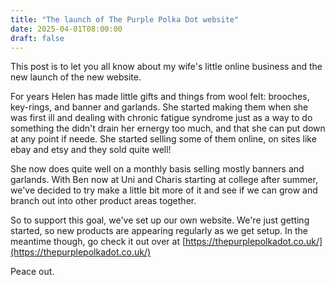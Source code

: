 ```yaml
---
title: "The launch of The Purple Polka Dot website"
date: 2025-04-01T08:00:00
draft: false
---
```


This post is to let you all know about my wife's little online business and the new launch of the new website.

For years Helen has made little gifts and things from wool felt: brooches, key-rings, and banner and garlands. She started making them when she was first ill and dealing with chronic fatigue syndrome just as a way to do something the didn't drain her ernergy too much, and that she can put down at any point if neede. She started selling some of them online, on sites like ebay and etsy and they sold quite well! 

She now does quite well on a monthly basis selling mostly banners and garlands. With Ben now at Uni and Charis starting at college after summer, we've decided to try make a little bit more of it and see if we can grow and branch out into other product areas together. 

So to support this goal, we've set up our own website. We're just getting started, so new products are appearing regularly as we get setup. In the meantime though, go check it out over at [https://thepurplepolkadot.co.uk/](https://thepurplepolkadot.co.uk/)

Peace out.
